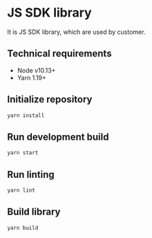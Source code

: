 # JS SDK library

It is JS SDK library, which are used by customer.

## Technical requirements

 - Node v10.13+
 - Yarn 1.19+

## Initialize repository

```sh
yarn install
```

## Run development build

```sh
yarn start
```

## Run linting

```sh
yarn lint
```

## Build library

```sh
yarn build
```
